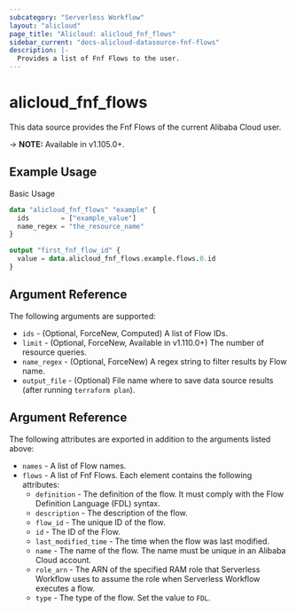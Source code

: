 ```yaml
---
subcategory: "Serverless Workflow"
layout: "alicloud"
page_title: "Alicloud: alicloud_fnf_flows"
sidebar_current: "docs-alicloud-datasource-fnf-flows"
description: |-
  Provides a list of Fnf Flows to the user.
---
```


# alicloud\_fnf\_flows

This data source provides the Fnf Flows of the current Alibaba Cloud user.

-> **NOTE:** Available in v1.105.0+.

## Example Usage

Basic Usage

```terraform
data "alicloud_fnf_flows" "example" {
  ids        = ["example_value"]
  name_regex = "the_resource_name"
}

output "first_fnf_flow_id" {
  value = data.alicloud_fnf_flows.example.flows.0.id
}
```

## Argument Reference

The following arguments are supported:

* `ids` - (Optional, ForceNew, Computed) A list of Flow IDs.
* `limit` - (Optional, ForceNew, Available in v1.110.0+) The number of resource queries.
* `name_regex` - (Optional, ForceNew) A regex string to filter results by Flow name.
* `output_file` - (Optional) File name where to save data source results (after running `terraform plan`).

## Argument Reference

The following attributes are exported in addition to the arguments listed above:

* `names` - A list of Flow names.
* `flows` - A list of Fnf Flows. Each element contains the following attributes:
	* `definition` - The definition of the flow. It must comply with the Flow Definition Language (FDL) syntax.
	* `description` - The description of the flow.
	* `flow_id` - The unique ID of the flow.
	* `id` - The ID of the Flow.
	* `last_modified_time` - The time when the flow was last modified.
	* `name` - The name of the flow. The name must be unique in an Alibaba Cloud account.
	* `role_arn` - The ARN of the specified RAM role that Serverless Workflow uses to assume the role when Serverless Workflow executes a flow.
	* `type` - The type of the flow. Set the value to `FDL`.
